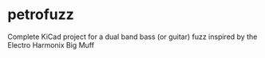 # petrofuzz
Complete KiCad project for a dual band bass (or guitar) fuzz inspired by the Electro Harmonix Big Muff

